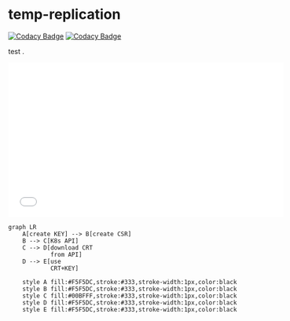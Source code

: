 # temp-replication
[![Codacy Badge](https://app.codacy.com/project/badge/Grade/6603423415a84019ac6d364526d704c6)](https://app.codacy.com/gh/Saurabhkr952/temp-replication/dashboard?utm_source=gh&utm_medium=referral&utm_content=&utm_campaign=Badge_grade)
[![Codacy Badge](https://app.codacy.com/project/badge/Coverage/6603423415a84019ac6d364526d704c6)](https://app.codacy.com/gh/Saurabhkr952/temp-replication/dashboard?utm_source=gh&utm_medium=referral&utm_content=&utm_campaign=Badge_coverage)

test  . 


<iframe width="560" height="315" src="[https://www.youtube.com/embed/VIDEO_ID_HERE](https://www.youtube.com/watch?v=IJeSR-LJBnk&list=RDMMIJeSR-LJBnk&start_radio=1)" frameborder="0" allowfullscreen></iframe>


```mermaid
graph LR
    A[create KEY] --> B[create CSR]
    B --> C[K8s API]
    C --> D[download CRT 
            from API]
    D --> E[use 
            CRT+KEY]

    style A fill:#F5F5DC,stroke:#333,stroke-width:1px,color:black
    style B fill:#F5F5DC,stroke:#333,stroke-width:1px,color:black
    style C fill:#00BFFF,stroke:#333,stroke-width:1px,color:black
    style D fill:#F5F5DC,stroke:#333,stroke-width:1px,color:black
    style E fill:#F5F5DC,stroke:#333,stroke-width:1px,color:black
